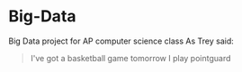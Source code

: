 # Big-Data
Big Data project for AP computer science class
As Trey said:

> I've got a basketball game tomorrow
> I play pointguard
